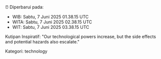 ⏰ Diperbarui pada:
- WIB: Sabtu, 7 Juni 2025 01.38.15 UTC
- WITA: Sabtu, 7 Juni 2025 02.38.15 UTC
- WIT: Sabtu, 7 Juni 2025 03.38.15 UTC

Kutipan Inspiratif:
"Our technological powers increase, but the side effects and potential hazards also escalate."


Kategori: technology

